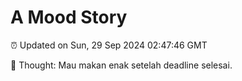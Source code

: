 # A Mood Story

⏰ Updated on Sun, 29 Sep 2024 02:47:46 GMT

💭 Thought: Mau makan enak setelah deadline selesai.

